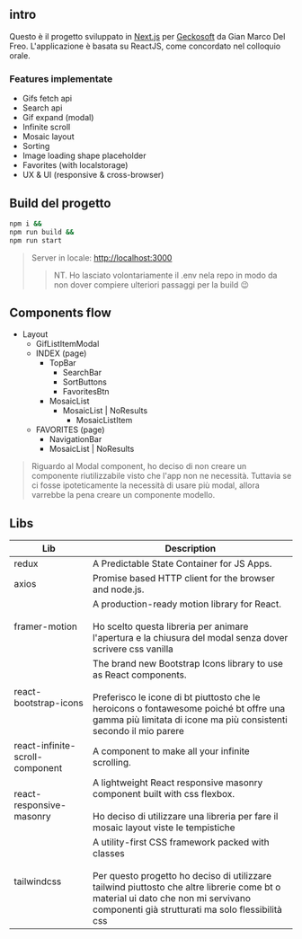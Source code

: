 ## intro

Questo è il progetto sviluppato in [Next.js](https://nextjs.org/) per [Geckosoft](https://www.geckosoft.it/) da Gian Marco Del Freo. L'applicazione è basata su ReactJS, come concordato nel colloquio orale.

### Features implementate

- Gifs fetch api
- Search api
- Gif expand (modal)
- Infinite scroll
- Mosaic layout
- Sorting
- Image loading shape placeholder
- Favorites (with localstorage)
- UX & UI (responsive & cross-browser)

## Build del progetto

```bash
npm i &&
npm run build &&
npm run start
```

> Server in locale: [http://localhost:3000](http://localhost:3000)
>
> > NT. Ho lasciato volontariamente il .env nela repo in modo da non dover compiere ulteriori passaggi per la build 😉

## Components flow

- Layout
  - GifListItemModal
  - INDEX (page)
    - TopBar
      - SearchBar
      - SortButtons
      - FavoritesBtn
    - MosaicList
      - MosaicList | NoResults
        - MosaicListItem
  - FAVORITES (page)
    - NavigationBar
    - MosaicList | NoResults

> Riguardo al Modal component, ho deciso di non creare un componente riutilizzabile visto che l'app non ne necessità. Tuttavia se ci fosse ipoteticamente la necessità di usare più modal, allora varrebbe la pena creare un componente modello.

## Libs

| Lib                             | Description                                                                                                                                                                                                                                       |
| ------------------------------- | ------------------------------------------------------------------------------------------------------------------------------------------------------------------------------------------------------------------------------------------------- |
| redux                           | A Predictable State Container for JS Apps.                                                                                                                                                                                                        |
| axios                           | Promise based HTTP client for the browser and node.js.                                                                                                                                                                                            |
| framer-motion                   | A production-ready motion library for React.<br /><br/> Ho scelto questa libreria per animare l'apertura e la chiusura del modal senza dover scrivere css vanilla                                                                                 |
| react-bootstrap-icons           | The brand new Bootstrap Icons library to use as React components.<br /><br/> Preferisco le icone di bt piuttosto che le heroicons o fontawesome poiché bt offre una gamma più limitata di icone ma più consistenti secondo il mio parere          |
| react-infinite-scroll-component | A component to make all your infinite scrolling.                                                                                                                                                                                                  |
| react-responsive-masonry        | A lightweight React responsive masonry component built with css flexbox.<br /><br/>Ho deciso di utilizzare una libreria per fare il mosaic layout viste le tempistiche                                                                            |
| tailwindcss                     | A utility-first CSS framework packed with classes<br /><br/>Per questo progetto ho deciso di utilizzare tailwind piuttosto che altre librerie come bt o material ui dato che non mi servivano componenti già strutturati ma solo flessibilità css |
